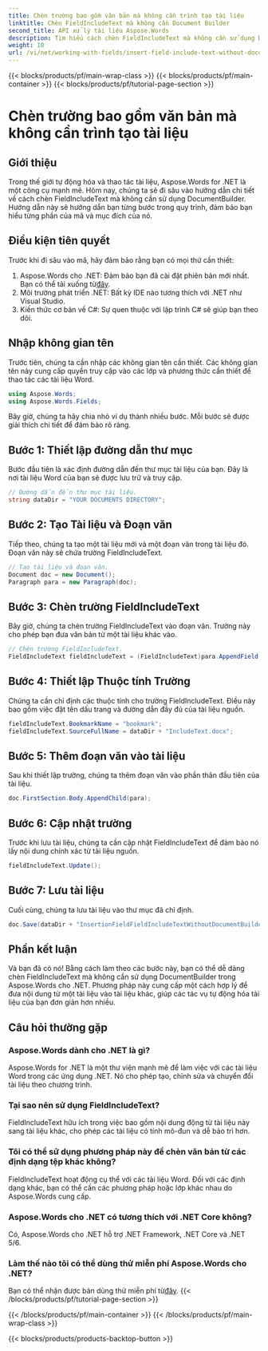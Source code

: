 ```yaml
---
title: Chèn trường bao gồm văn bản mà không cần trình tạo tài liệu
linktitle: Chèn FieldIncludeText mà không cần Document Builder
second_title: API xử lý tài liệu Aspose.Words
description: Tìm hiểu cách chèn FieldIncludeText mà không cần sử dụng DocumentBuilder trong Aspose.Words cho .NET với hướng dẫn chi tiết từng bước của chúng tôi.
weight: 10
url: /vi/net/working-with-fields/insert-field-include-text-without-document-builder/
---
```


{{< blocks/products/pf/main-wrap-class >}}
{{< blocks/products/pf/main-container >}}
{{< blocks/products/pf/tutorial-page-section >}}

# Chèn trường bao gồm văn bản mà không cần trình tạo tài liệu

## Giới thiệu

Trong thế giới tự động hóa và thao tác tài liệu, Aspose.Words for .NET là một công cụ mạnh mẽ. Hôm nay, chúng ta sẽ đi sâu vào hướng dẫn chi tiết về cách chèn FieldIncludeText mà không cần sử dụng DocumentBuilder. Hướng dẫn này sẽ hướng dẫn bạn từng bước trong quy trình, đảm bảo bạn hiểu từng phần của mã và mục đích của nó.

## Điều kiện tiên quyết

Trước khi đi sâu vào mã, hãy đảm bảo rằng bạn có mọi thứ cần thiết:

1.  Aspose.Words cho .NET: Đảm bảo bạn đã cài đặt phiên bản mới nhất. Bạn có thể tải xuống từ[đây](https://releases.aspose.com/words/net/).
2. Môi trường phát triển .NET: Bất kỳ IDE nào tương thích với .NET như Visual Studio.
3. Kiến thức cơ bản về C#: Sự quen thuộc với lập trình C# sẽ giúp bạn theo dõi.

## Nhập không gian tên

Trước tiên, chúng ta cần nhập các không gian tên cần thiết. Các không gian tên này cung cấp quyền truy cập vào các lớp và phương thức cần thiết để thao tác các tài liệu Word.

```csharp
using Aspose.Words;
using Aspose.Words.Fields;
```

Bây giờ, chúng ta hãy chia nhỏ ví dụ thành nhiều bước. Mỗi bước sẽ được giải thích chi tiết để đảm bảo rõ ràng.

## Bước 1: Thiết lập đường dẫn thư mục

Bước đầu tiên là xác định đường dẫn đến thư mục tài liệu của bạn. Đây là nơi tài liệu Word của bạn sẽ được lưu trữ và truy cập.

```csharp
// Đường dẫn đến thư mục tài liệu.
string dataDir = "YOUR DOCUMENTS DIRECTORY";
```

## Bước 2: Tạo Tài liệu và Đoạn văn

Tiếp theo, chúng ta tạo một tài liệu mới và một đoạn văn trong tài liệu đó. Đoạn văn này sẽ chứa trường FieldIncludeText.

```csharp
// Tạo tài liệu và đoạn văn.
Document doc = new Document();
Paragraph para = new Paragraph(doc);
```

## Bước 3: Chèn trường FieldIncludeText

Bây giờ, chúng ta chèn trường FieldIncludeText vào đoạn văn. Trường này cho phép bạn đưa văn bản từ một tài liệu khác vào.

```csharp
// Chèn trường FieldIncludeText.
FieldIncludeText fieldIncludeText = (FieldIncludeText)para.AppendField(FieldType.FieldIncludeText, false);
```

## Bước 4: Thiết lập Thuộc tính Trường

Chúng ta cần chỉ định các thuộc tính cho trường FieldIncludeText. Điều này bao gồm việc đặt tên dấu trang và đường dẫn đầy đủ của tài liệu nguồn.

```csharp
fieldIncludeText.BookmarkName = "bookmark";
fieldIncludeText.SourceFullName = dataDir + "IncludeText.docx";
```

## Bước 5: Thêm đoạn văn vào tài liệu

Sau khi thiết lập trường, chúng ta thêm đoạn văn vào phần thân đầu tiên của tài liệu.

```csharp
doc.FirstSection.Body.AppendChild(para);
```

## Bước 6: Cập nhật trường

Trước khi lưu tài liệu, chúng ta cần cập nhật FieldIncludeText để đảm bảo nó lấy nội dung chính xác từ tài liệu nguồn.

```csharp
fieldIncludeText.Update();
```

## Bước 7: Lưu tài liệu

Cuối cùng, chúng ta lưu tài liệu vào thư mục đã chỉ định.

```csharp
doc.Save(dataDir + "InsertionFieldFieldIncludeTextWithoutDocumentBuilder.docx");
```

## Phần kết luận

Và bạn đã có nó! Bằng cách làm theo các bước này, bạn có thể dễ dàng chèn FieldIncludeText mà không cần sử dụng DocumentBuilder trong Aspose.Words cho .NET. Phương pháp này cung cấp một cách hợp lý để đưa nội dung từ một tài liệu vào tài liệu khác, giúp các tác vụ tự động hóa tài liệu của bạn đơn giản hơn nhiều.

## Câu hỏi thường gặp

### Aspose.Words dành cho .NET là gì?  
Aspose.Words for .NET là một thư viện mạnh mẽ để làm việc với các tài liệu Word trong các ứng dụng .NET. Nó cho phép tạo, chỉnh sửa và chuyển đổi tài liệu theo chương trình.

### Tại sao nên sử dụng FieldIncludeText?  
FieldIncludeText hữu ích trong việc bao gồm nội dung động từ tài liệu này sang tài liệu khác, cho phép các tài liệu có tính mô-đun và dễ bảo trì hơn.

### Tôi có thể sử dụng phương pháp này để chèn văn bản từ các định dạng tệp khác không?  
FieldIncludeText hoạt động cụ thể với các tài liệu Word. Đối với các định dạng khác, bạn có thể cần các phương pháp hoặc lớp khác nhau do Aspose.Words cung cấp.

### Aspose.Words cho .NET có tương thích với .NET Core không?  
Có, Aspose.Words cho .NET hỗ trợ .NET Framework, .NET Core và .NET 5/6.

### Làm thế nào tôi có thể dùng thử miễn phí Aspose.Words cho .NET?  
 Bạn có thể nhận được bản dùng thử miễn phí từ[đây](https://releases.aspose.com/).
{{< /blocks/products/pf/tutorial-page-section >}}

{{< /blocks/products/pf/main-container >}}
{{< /blocks/products/pf/main-wrap-class >}}

{{< blocks/products/products-backtop-button >}}

